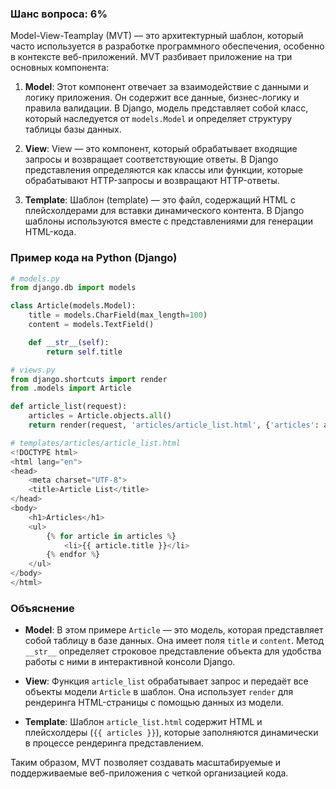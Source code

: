 ### Шанс вопроса: 6%

Model-View-Teamplay (MVT) — это архитектурный шаблон, который часто используется в разработке программного обеспечения, особенно в контексте веб-приложений. MVT разбивает приложение на три основных компонента:

1. **Model**: Этот компонент отвечает за взаимодействие с данными и логику приложения. Он содержит все данные, бизнес-логику и правила валидации. В Django, модель представляет собой класс, который наследуется от `models.Model` и определяет структуру таблицы базы данных.

2. **View**: View — это компонент, который обрабатывает входящие запросы и возвращает соответствующие ответы. В Django представления определяются как классы или функции, которые обрабатывают HTTP-запросы и возвращают HTTP-ответы.

3. **Template**: Шаблон (template) — это файл, содержащий HTML с плейсхолдерами для вставки динамического контента. В Django шаблоны используются вместе с представлениями для генерации HTML-кода.

### Пример кода на Python (Django)

```python
# models.py
from django.db import models

class Article(models.Model):
    title = models.CharField(max_length=100)
    content = models.TextField()

    def __str__(self):
        return self.title

# views.py
from django.shortcuts import render
from .models import Article

def article_list(request):
    articles = Article.objects.all()
    return render(request, 'articles/article_list.html', {'articles': articles})

# templates/articles/article_list.html
<!DOCTYPE html>
<html lang="en">
<head>
    <meta charset="UTF-8">
    <title>Article List</title>
</head>
<body>
    <h1>Articles</h1>
    <ul>
        {% for article in articles %}
            <li>{{ article.title }}</li>
        {% endfor %}
    </ul>
</body>
</html>
```

### Объяснение

- **Model**: В этом примере `Article` — это модель, которая представляет собой таблицу в базе данных. Она имеет поля `title` и `content`. Метод `__str__` определяет строковое представление объекта для удобства работы с ними в интерактивной консоли Django.
  
- **View**: Функция `article_list` обрабатывает запрос и передаёт все объекты модели `Article` в шаблон. Она использует `render` для рендеринга HTML-страницы с помощью данных из модели.
  
- **Template**: Шаблон `article_list.html` содержит HTML и плейсхолдеры (`{{ articles }}`), которые заполняются динамически в процессе рендеринга представлением.

Таким образом, MVT позволяет создавать масштабируемые и поддерживаемые веб-приложения с четкой организацией кода.